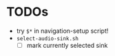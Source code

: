 # TODOs

* try `$*` in navigation-setup script!
* `select-audio-sink.sh`
  * [ ] mark currently selected sink
